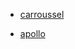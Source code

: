 - [carroussel](https://code.sololearn.com/Wr8nSyZlk7Um/?ref=app#html)

- [apollo](https://github.com/nuxt-community/apollo-module)